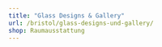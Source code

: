 ```yaml
---
title: "Glass Designs & Gallery"
url: /bristol/glass-designs-und-gallery/
shop: Raumausstattung
---
```

